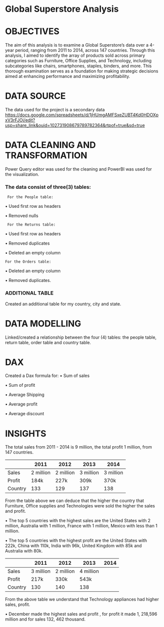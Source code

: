 # Global Superstore Analysis

# OBJECTIVES

The aim of this analysis is to examine a Global Superstore’s data over a 4-year period, ranging from 2011 to 2014, across 147 countries. Through this analysis, I aimed to identify the array of products sold across primary categories such as Furniture, Office Supplies, and Technology, including subcategories like chairs, smartphones, staples, binders, and more. This thorough examination serves as a foundation for making strategic decisions aimed at enhancing performance and maximizing profitability.

# DATA SOURCE

The data used for the project is a secondary data
https://docs.google.com/spreadsheets/d/1jHUmgAMFSxeZUBT4Kd0HDOXpxV3rFJOj/edit?usp=share_link&ouid=102731908679789782364&rtpof=true&sd=true

# DATA CLEANING AND TRANSFORMATION
 Power Query editor was used for the cleaning and PowerBI was used for the visualization.

### The data consist of three(3) tables: 

     For the People table:

&#8226; Used first row as headers

&#8226; Removed nulls

     For the Returns table:

&#8226; Used first row as headers

&#8226; Removed duplicates

&#8226; Deleted an empty column

    For the Orders table:

&#8226; Deleted an empty column 

&#8226; Removed duplicates.

### ADDITIONAL TABLE
Created an additional table for my country, city and state.

# DATA MODELLING
Linked/created a relationship between the four (4) tables: the people table, return table, order table and country table.

# DAX

Created a Dax formula for:
&#8226; Sum of sales

&#8226; Sum of profit

&#8226; Average Shipping

&#8226; Average profit

&#8226; Average discount

# INSIGHTS

The total sales from 2011 - 2014 is 9 million, the total profit 1 million, from 147 countries.

|    |2011|2012|2013|2014|
|----|----|----|----|----|
|Sales|2 million|2 million|3 million|3 million|
|Profit|184k|227k|309k|370k|
|Country|133|129|137|138|

From the table above we can deduce that the higher the country that Furniture, Office supplies and Technologies were sold the higher the sales and profit.

&#8226; The top 5 countries with the highest sales are the United States with 2 million, Australia with 1 million, France with 1 million, Mexico with less than 1 million.

&#8226; The top 5 countries with the highest profit are the United States with 222k, China with 110k, India with 96k, United Kingdom with 85k  and Australia with 80k.

|    |2011|2012|2013|2014|
|----|----|----|----|----|
|Sales|3 million|2 million|4 million|
|Profit|217k|330k|543k|
|Country|130|140|138|

From the above table we understand that Technology appliances had higher sales, profit.

&#8226; December made the highest sales and profit , for profit it made 1, 218,596 million and for sales 132, 462 thousand.


















 

